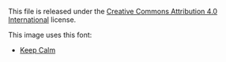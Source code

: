 This file is released under the [Creative Commons Attribution 4.0 International](https://creativecommons.org/licenses/by/4.0/) license.

This image uses this font:
  - [Keep Calm](https://www.dafont.com/keep-calm.font)
